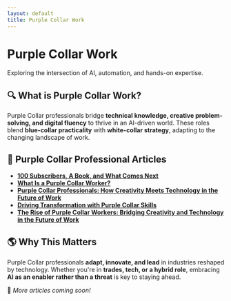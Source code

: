 ```yaml
---
layout: default
title: Purple Collar Work
---
```


# Purple Collar Work  
Exploring the intersection of AI, automation, and hands-on expertise.

## 🔍 What is Purple Collar Work?  
Purple Collar professionals bridge **technical knowledge, creative problem-solving, and digital fluency** to thrive in an AI-driven world. These roles blend **blue-collar practicality** with **white-collar strategy**, adapting to the changing landscape of work.

## 📖 Purple Collar Professional Articles  
- **[100 Subscribers, A Book, and What Comes Next](https://www.linkedin.com/pulse/100-subscribers-book-what-comes-next-ken-elwell-yg0ec/)**  
- **[What Is a Purple Collar Worker?](https://www.linkedin.com/pulse/what-purple-collar-worker-ken-elwell-l07fc/)**  
- **[Purple Collar Professionals: How Creativity Meets Technology in the Future of Work](https://www.linkedin.com/pulse/purple-collar-professionals-how-creativity-meets-future-ken-elwell-jruvc/)**  
- **[Driving Transformation with Purple Collar Skills](https://www.linkedin.com/pulse/driving-transformation-purple-collar-skills-ken-elwell-doamc/)**
- **[The Rise of Purple Collar Workers: Bridging Creativity and Technology in the Future of Work](https://www.linkedin.com/pulse/rise-purple-collar-workers-bridging-creativity-future-ken-elwell-zpzqc/)**

## 🌎 Why This Matters  
Purple Collar professionals **adapt, innovate, and lead** in industries reshaped by technology. Whether you're in **trades, tech, or a hybrid role**, embracing **AI as an enabler rather than a threat** is key to staying ahead.

📢 *More articles coming soon!*
